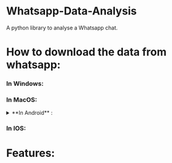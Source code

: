 # Whatsapp-Data-Analysis
A python library to analyse a Whatsapp chat.


# **How to download the data from whatsapp:**
### **In Windows:**

### **In MacOS:**

<details>
<summary> **In Android** :</summary>summary>

Inside the chat click on the three dots, then on "More", and then on "Export chat", now we suggest clicking on "Without media".
Then move it to your computer and run the code.

</details>

### **In IOS:**

# **Features:**
